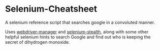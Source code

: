 # Selenium-Cheatsheet
A selenium reference script that searches google in a convoluted manner.

Uses [webdriver-manager](https://pypi.org/project/webdriver-manager/) and [selenium-stealth](https://pypi.org/project/selenium-stealth/), along with some other helpful selenium hints to search Google and find out who is keeping the secret of dihydrogen monoxide.
